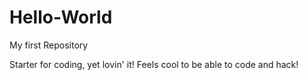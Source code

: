 # Hello-World
My first Repository

Starter for coding, yet lovin' it! Feels cool to be able to code and hack!
